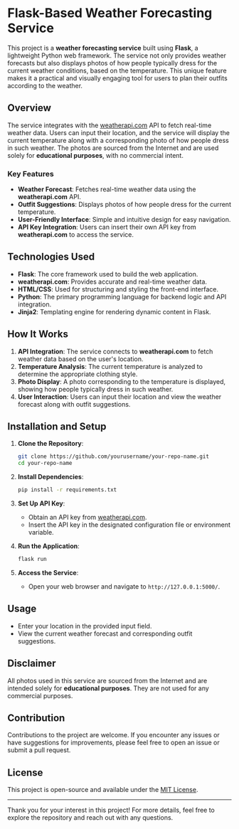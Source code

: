 # Flask-Based Weather Forecasting Service

This project is a **weather forecasting service** built using **Flask**, a lightweight Python web framework. The service not only provides weather forecasts but also displays photos of how people typically dress for the current weather conditions, based on the temperature. This unique feature makes it a practical and visually engaging tool for users to plan their outfits according to the weather.

## Overview

The service integrates with the [weatherapi.com](https://www.weatherapi.com/) API to fetch real-time weather data. Users can input their location, and the service will display the current temperature along with a corresponding photo of how people dress in such weather. The photos are sourced from the Internet and are used solely for **educational purposes**, with no commercial intent.

### Key Features

- **Weather Forecast**: Fetches real-time weather data using the **weatherapi.com** API.
- **Outfit Suggestions**: Displays photos of how people dress for the current temperature.
- **User-Friendly Interface**: Simple and intuitive design for easy navigation.
- **API Key Integration**: Users can insert their own API key from **weatherapi.com** to access the service.

## Technologies Used

- **Flask**: The core framework used to build the web application.
- **weatherapi.com**: Provides accurate and real-time weather data.
- **HTML/CSS**: Used for structuring and styling the front-end interface.
- **Python**: The primary programming language for backend logic and API integration.
- **Jinja2**: Templating engine for rendering dynamic content in Flask.

## How It Works

1. **API Integration**: The service connects to **weatherapi.com** to fetch weather data based on the user's location.
2. **Temperature Analysis**: The current temperature is analyzed to determine the appropriate clothing style.
3. **Photo Display**: A photo corresponding to the temperature is displayed, showing how people typically dress in such weather.
4. **User Interaction**: Users can input their location and view the weather forecast along with outfit suggestions.

## Installation and Setup

1. **Clone the Repository**:
   ```bash
   git clone https://github.com/yourusername/your-repo-name.git
   cd your-repo-name
   ```

2. **Install Dependencies**:
   ```bash
   pip install -r requirements.txt
   ```

3. **Set Up API Key**:
   - Obtain an API key from [weatherapi.com](https://www.weatherapi.com/).
   - Insert the API key in the designated configuration file or environment variable.

4. **Run the Application**:
   ```bash
   flask run
   ```

5. **Access the Service**:
   - Open your web browser and navigate to `http://127.0.0.1:5000/`.

## Usage

- Enter your location in the provided input field.
- View the current weather forecast and corresponding outfit suggestions.

## Disclaimer

All photos used in this service are sourced from the Internet and are intended solely for **educational purposes**. They are not used for any commercial purposes.

## Contribution

Contributions to the project are welcome. If you encounter any issues or have suggestions for improvements, please feel free to open an issue or submit a pull request.

## License

This project is open-source and available under the [MIT License](LICENSE).

---

Thank you for your interest in this project! For more details, feel free to explore the repository and reach out with any questions.

